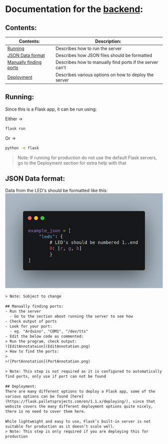 # Documentation for the [backend](https://github.com/SagnikPradhan/the-knights/tree/b40225d6ca580323436ecf3f953cbdaf4bd8ebc1/backend):
## Contents:
Contents: | Description:
-------- | -----------
[Running](https://github.com/SagnikPradhan/the-knights/tree/b40225d6ca580323436ecf3f953cbdaf4bd8ebc1/backend#running) | Describes how to run the server
[JSON Data format](https://github.com/SagnikPradhan/the-knights/tree/b40225d6ca580323436ecf3f953cbdaf4bd8ebc1/backend#json-data-format) | Describes how JSON files should be formatted
[Manually finding ports](https://github.com/SagnikPradhan/the-knights/tree/b40225d6ca580323436ecf3f953cbdaf4bd8ebc1/backend#manually-finding-ports) | Describes how to manually find ports if the server can't
[Deployment](https://github.com/SagnikPradhan/the-knights/tree/b40225d6ca580323436ecf3f953cbdaf4bd8ebc1/backend#deployment) | Describes various options on how to deploy the server

## Running:
Since this is a Flask app, it can be run using:

Either -> 
```bash
flask run
```
Or ->
```bash
python -m flask
```
> Note: If running for production do not use the default Flask servers, go to the Deployment section for extra help with that

## JSON Data format:
Data from the LED's should be formatted like this:
![JsonAnnotation](JsonAnnotation.png)
```
> Note: Subject to change

## Manually finding ports:
- Run the server
  - Go to the section about running the server to see how
- Check output of ports
- Look for your port:
  - eg. "Arduino", "COM1", "/dev/tts"
- Edit the below code as commented:
> Run the program, check output:
![EditAnnotataion](EditAnnotation.png)
> How to find the ports:
>
>![PortAnnotation](PortAnnotation.png)

> Note: This step is not required as it is configured to automatically find ports, only use if port can not be found

## Deployment:
There are many different options to deploy a Flask app, some of the various options can be found [here](https://flask.palletsprojects.com/en/1.1.x/deploying/), since that website covers the many different deployment options quite nicely, there is no need to cover them here.

While lightweight and easy to use, Flask’s built-in server is not suitable for production as it doesn’t scale well.
> Note: This step is only required if you are deploying this for production
